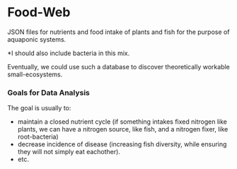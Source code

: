 Food-Web
===============

JSON files for nutrients and food intake of plants and fish for the purpose of aquaponic systems.

*I should also include bacteria in this mix.

Eventually, we could use such a database to discover theoretically workable small-ecosystems.

### Goals for Data Analysis
The goal is usually to:

* maintain a closed nutrient cycle (if something intakes fixed nitrogen like plants, we can have a nitrogen source, like fish, and a nitrogen fixer, like root-bacteria)
* decrease incidence of disease (increasing fish diversity, while ensuring they will not simply eat eachother).
* etc.
